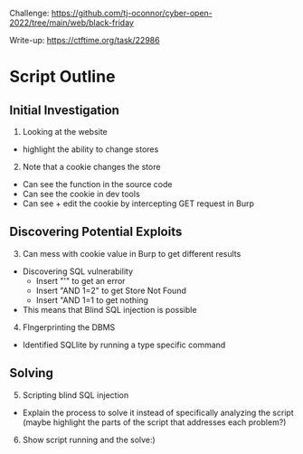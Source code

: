 Challenge: https://github.com/tj-oconnor/cyber-open-2022/tree/main/web/black-friday

Write-up: https://ctftime.org/task/22986


# Script Outline
## Initial Investigation
1) Looking at the website
  - highlight the ability to change stores

2) Note that a cookie changes the store
  - Can see the function in the source code
  - Can see the cookie in dev tools
  - Can see + edit the cookie by intercepting GET request in Burp

## Discovering Potential Exploits
3) Can mess with cookie value in Burp to get different results
  - Discovering SQL vulnerability
    - Insert "'" to get an error
    - Insert "AND 1=2" to get Store Not Found
    - Insert "AND 1=1 to get nothing
  - This means that Blind SQL injection is possible
4) FIngerprinting the DBMS
  - Identified SQLlite by running a type specific command

## Solving
5) Scripting blind SQL injection
  - Explain the process to solve it instead of specifically analyzing the script (maybe highlight the parts of the script that addresses each problem?)
6) Show script running and the solve:)
  
